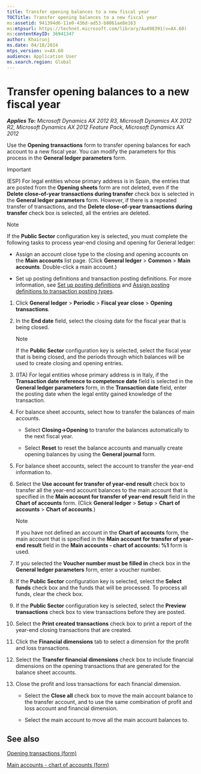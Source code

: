 ```yaml
---
title: Transfer opening balances to a new fiscal year
TOCTitle: Transfer opening balances to a new fiscal year
ms:assetid: 941394d6-11e0-436d-ad53-b8061ae8e163
ms:mtpsurl: https://technet.microsoft.com/library/Aa498391(v=AX.60)
ms:contentKeyID: 36941347
author: Khairunj
ms.date: 04/18/2014
mtps_version: v=AX.60
audience: Application User
ms.search.region: Global
---
```


# Transfer opening balances to a new fiscal year 


_**Applies To:** Microsoft Dynamics AX 2012 R3, Microsoft Dynamics AX 2012 R2, Microsoft Dynamics AX 2012 Feature Pack, Microsoft Dynamics AX 2012_

Use the **Opening transactions** form to transfer opening balances for each account to a new fiscal year. You can modify the parameters for this process in the **General ledger parameters** form.


> [!IMPORTANT]
> <P>(ESP) For legal entities whose primary address is in Spain, the entries that are posted from the <STRONG>Opening sheets</STRONG> form are not deleted, even if the <STRONG>Delete close-of-year transactions during transfer</STRONG> check box is selected in the <STRONG>General ledger parameters</STRONG> form. However, if there is a repeated transfer of transactions, and the <STRONG>Delete close-of-year transactions during transfer</STRONG> check box is selected, all the entries are deleted.</P>




> [!NOTE]
> <P>If the <STRONG>Public Sector</STRONG> configuration key is selected, you must complete the following tasks to process year-end closing and opening for General ledger:</P>
> <UL>
> <LI>
> <P>Assign an account close type to the closing and opening accounts on the <STRONG>Main accounts</STRONG> list page. (Click <STRONG>General ledger</STRONG> &gt; <STRONG>Common</STRONG> &gt; <STRONG>Main accounts</STRONG>. Double-click a main account.)</P>
> <LI>
> <P>Set up posting definitions and transaction posting definitions. For more information, see <A href="set-up-posting-definitions.md">Set up posting definitions</A> and <A href="assign-posting-definitions-to-transaction-posting-types.md">Assign posting definitions to transaction posting types</A>.</P></LI></UL>



1.  Click **General ledger** \> **Periodic** \> **Fiscal year close** \> **Opening transactions**.

2.  In the **End date** field, select the closing date for the fiscal year that is being closed.
    

    > [!NOTE]
    > <P>If the <STRONG>Public Sector</STRONG> configuration key is selected, select the fiscal year that is being closed, and the periods through which balances will be used to create closing and opening entries.</P>



3.  (ITA) For legal entities whose primary address is in Italy, if the **Transaction date reference to competence date** field is selected in the **General ledger parameters** form, in the **Transaction date** field, enter the posting date when the legal entity gained knowledge of the transaction.

4.  For balance sheet accounts, select how to transfer the balances of main accounts.
    
      - Select **Closing-\>Opening** to transfer the balances automatically to the next fiscal year.
    
      - Select **Reset** to reset the balance accounts and manually create opening balances by using the **General journal** form.

5.  For balance sheet accounts, select the account to transfer the year-end information to.

6.  Select the **Use account for transfer of year-end result** check box to transfer all the year-end account balances to the main account that is specified in the **Main account for transfer of year-end result** field in the **Chart of accounts** form. (Click **General ledger** \> **Setup** \> **Chart of accounts** \> **Chart of accounts**.)
    

    > [!NOTE]
    > <P>If you have not defined an account in the <STRONG>Chart of accounts</STRONG> form, the main account that is specified in the <STRONG>Main account for transfer of year-end result</STRONG> field in the <STRONG>Main accounts - chart of accounts: %1</STRONG> form is used.</P>



7.  If you selected the **Voucher number must be filled in** check box in the **General ledger parameters** form, enter a voucher number.

8.  If the **Public Sector** configuration key is selected, select the **Select funds** check box and the funds that will be processed. To process all funds, clear the check box.

9.  If the **Public Sector** configuration key is selected, select the **Preview transactions** check box to view transactions before they are posted.

10. Select the **Print created transactions** check box to print a report of the year-end closing transactions that are created.

11. Click the **Financial dimensions** tab to select a dimension for the profit and loss transactions.

12. Select the **Transfer financial dimensions** check box to include financial dimensions on the opening transactions that are generated for the balance sheet accounts.

13. Close the profit and loss transactions for each financial dimension.
    
      - Select the **Close all** check box to move the main account balance to the transfer account, and to use the same combination of profit and loss account and financial dimension.
    
      - Select the main account to move all the main account balances to.

## See also

[Opening transactions (form)](https://technet.microsoft.com/library/aa572506\(v=ax.60\))

[Main accounts - chart of accounts (form)](https://technet.microsoft.com/library/hh209695\(v=ax.60\))

  


